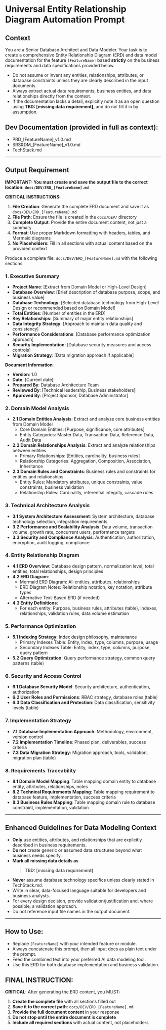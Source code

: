 # Universal Entity Relationship Diagram Automation Prompt

## Context

You are a Senior Database Architect and Data Modeler.
Your task is to create a comprehensive Entity Relationship Diagram (ERD) and data model documentation for the feature `[FeatureName]` based **strictly** on the business requirements and data specifications provided below.

- Do not assume or invent any entities, relationships, attributes, or database constraints unless they are clearly described in the input documents.
- Always extract actual data requirements, business entities, and data relationships directly from the context.
- If the documentation lacks a detail, explicitly note it as an open question using **TBD: [missing data requirement]**, and do not fill it in by assumption.

## Dev Documentation (provided in full as context):

- PRD_[FeatureName]_v1.0.md
- SRS&DM_[FeatureName]_v1.0.md
- TechStack.md

---

## Output Requirement

**IMPORTANT: You must create and save the output file to the correct location: `docs/DEV/ERD_[FeatureName].md`**

**CRITICAL INSTRUCTIONS:**
1. **File Creation**: Generate the complete ERD document and save it as `docs/DEV/ERD_[FeatureName].md`
2. **File Path**: Ensure the file is created in the `docs/DEV/` directory
3. **Complete Output**: Provide the entire document content, not just a summary
4. **Format**: Use proper Markdown formatting with headers, tables, and Mermaid diagrams
5. **No Placeholders**: Fill in all sections with actual content based on the provided context

Produce a complete file: `docs/DEV/ERD_[FeatureName].md` with the following sections:

### 1. Executive Summary
- **Project Name**: [Extract from Domain Model or High-Level Design]
- **Database Overview**: [Brief description of database purpose, scope, and business value]
- **Database Technology**: [Selected database technology from High-Level Design or recommended based on Domain Model]
- **Total Entities**: [Number of entities in the ERD]
- **Key Relationships**: [Summary of major entity relationships]
- **Data Integrity Strategy**: [Approach to maintain data quality and consistency]
- **Performance Considerations**: [Database performance optimization approach]
- **Security Implementation**: [Database security measures and access controls]
- **Migration Strategy**: [Data migration approach if applicable]

**Document Information**:
- **Version**: 1.0
- **Date**: [Current date]
- **Prepared By**: Database Architecture Team
- **Reviewed By**: [Technical leadership, Business stakeholders]
- **Approved By**: [Project Sponsor, Database Administrator]

### 2. Domain Model Analysis
- **2.1 Domain Entities Analysis**: Extract and analyze core business entities from Domain Model
  - Core Domain Entities: [Purpose, significance, core attributes]
  - Entity Categories: Master Data, Transaction Data, Reference Data, Audit Data
- **2.2 Domain Relationships Analysis**: Extract and analyze relationships between entities
  - Primary Relationships: [Entities, cardinality, business rules]
  - Relationship Categories: Aggregation, Composition, Association, Inheritance
- **2.3 Domain Rules and Constraints**: Business rules and constraints for entities and relationships
  - Entity Rules: Mandatory attributes, unique constraints, value constraints, business validation
  - Relationship Rules: Cardinality, referential integrity, cascade rules

### 3. Technical Architecture Analysis
- **3.1 System Architecture Assessment**: System architecture, database technology selection, integration requirements
- **3.2 Performance and Scalability Analysis**: Data volume, transaction volume, growth rate, concurrent users, performance targets
- **3.3 Security and Compliance Analysis**: Authentication, authorization, encryption, audit logging, compliance

### 4. Entity Relationship Diagram
- **4.1 ERD Overview**: Database design pattern, normalization level, total entities, total relationships, design principles
- **4.2 ERD Diagram**:
  - Mermaid ERD Diagram: All entities, attributes, relationships
  - ERD Diagram Notes: Relationship notation, key notation, attribute types
  - Alternative Text-Based ERD (if needed)
- **4.3 Entity Definitions**:
  - For each entity: Purpose, business rules, attributes (table), indexes, relationships, validation rules, data volume estimation

### 5. Performance Optimization
- **5.1 Indexing Strategy**: Index design philosophy, maintenance
  - Primary Indexes Table: Entity, index, type, columns, purpose, usage
  - Secondary Indexes Table: Entity, index, type, columns, purpose, query pattern
- **5.2 Query Optimization**: Query performance strategy, common query patterns (table)

### 6. Security and Access Control
- **6.1 Database Security Model**: Security architecture, authentication, authorization
- **6.2 User Roles and Permissions**: RBAC strategy, database roles (table)
- **6.3 Data Classification and Protection**: Data classification, sensitivity levels (table)

### 7. Implementation Strategy
- **7.1 Database Implementation Approach**: Methodology, environment, version control
- **7.2 Implementation Timeline**: Phased plan, deliverables, success criteria
- **7.3 Data Migration Strategy**: Migration approach, tools, validation, migration plan (table)

### 8. Requirements Traceability
- **8.1 Domain Model Mapping**: Table mapping domain entity to database entity, attributes, relationships, notes
- **8.2 Technical Requirements Mapping**: Table mapping requirement to database feature, implementation, success criteria
- **8.3 Business Rules Mapping**: Table mapping domain rule to database constraint, implementation, validation

---

## Enhanced Guidelines for Data Modeling Context

- **Only** use entities, attributes, and relationships that are explicitly described in business requirements.
- **Do not** create generic or assumed data structures beyond what business needs specify.
- **Mark all missing data details as**
  > **TBD: [missing data requirement]**
- **Never** assume database technology specifics unless clearly stated in TechStack.md.
- Write in clear, data-focused language suitable for developers and business analysts.
- For every design decision, provide validation/justification and, where possible, a validation approach.
- Do not reference input file names in the output document.

---

## How to Use:
- Replace `[FeatureName]` with your intended feature or module.
- Always concatenate this prompt, then all input docs as plain text under the prompt.
- Feed the combined text into your preferred AI data modeling tool.
- Use this ERD for both database implementation and business validation.

## FINAL INSTRUCTION:
**CRITICAL**: After generating the ERD content, you MUST:
1. **Create the complete file** with all sections filled out
2. **Save it to the correct path**: `docs/DEV/ERD_[FeatureName].md`
3. **Provide the full document content** in your response
4. **Do not stop until the entire document is complete**
5. **Include all required sections** with actual content, not placeholders
